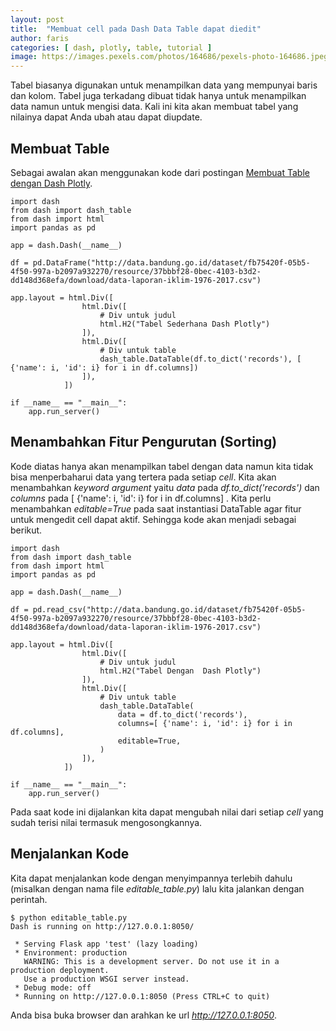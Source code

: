 ```yaml
---
layout: post
title:  "Membuat cell pada Dash Data Table dapat diedit"
author: faris
categories: [ dash, plotly, table, tutorial ]
image: https://images.pexels.com/photos/164686/pexels-photo-164686.jpeg
---
```

Tabel biasanya digunakan untuk menampilkan data yang mempunyai baris dan kolom. Tabel juga terkadang dibuat tidak hanya untuk menampilkan data namun untuk mengisi data. Kali ini kita akan membuat tabel yang nilainya dapat Anda ubah atau dapat diupdate.


## Membuat Table

Sebagai awalan akan menggunakan kode dari postingan [Membuat Table dengan Dash Plotly](https://farispriadi.github.io/dash-data-table/). 


```
import dash
from dash import dash_table
from dash import html
import pandas as pd

app = dash.Dash(__name__)

df = pd.DataFrame("http://data.bandung.go.id/dataset/fb75420f-05b5-4f50-997a-b2097a932270/resource/37bbbf28-0bec-4103-b3d2-dd148d368efa/download/data-laporan-iklim-1976-2017.csv")

app.layout = html.Div([
				html.Div([
					# Div untuk judul
					html.H2("Tabel Sederhana Dash Plotly")
				]),
				html.Div([
					# Div untuk table
					dash_table.DataTable(df.to_dict('records'), [ {'name': i, 'id': i} for i in df.columns])
				]),
			])

if __name__ == "__main__":
	app.run_server()

```

## Menambahkan Fitur Pengurutan (Sorting)

Kode diatas hanya akan menampilkan tabel dengan data namun kita tidak bisa menperbaharui data yang tertera pada setiap *cell*. Kita akan menambahkan *keyword argument* yaitu *data* pada *df.to_dict('records')* dan *columns* pada [ {'name': i, 'id': i} for i in df.columns] . Kita perlu menambahkan *editable=True* pada saat instantiasi DataTable agar fitur untuk mengedit cell dapat aktif. Sehingga kode akan menjadi sebagai berikut.

```
import dash
from dash import dash_table
from dash import html
import pandas as pd

app = dash.Dash(__name__)

df = pd.read_csv("http://data.bandung.go.id/dataset/fb75420f-05b5-4f50-997a-b2097a932270/resource/37bbbf28-0bec-4103-b3d2-dd148d368efa/download/data-laporan-iklim-1976-2017.csv")

app.layout = html.Div([
				html.Div([
					# Div untuk judul
					html.H2("Tabel Dengan  Dash Plotly")
				]),
				html.Div([
					# Div untuk table
					dash_table.DataTable(
						data = df.to_dict('records'), 
						columns=[ {'name': i, 'id': i} for i in df.columns],
						editable=True,
					)
				]),
			])

if __name__ == "__main__":
	app.run_server()

```
Pada saat kode ini dijalankan kita dapat mengubah nilai dari setiap *cell* yang sudah terisi nilai termasuk mengosongkannya. 


## Menjalankan Kode

Kita dapat menjalankan kode dengan menyimpannya terlebih dahulu (misalkan dengan nama file *editable_table.py*) lalu kita jalankan dengan perintah.

```
$ python editable_table.py
Dash is running on http://127.0.0.1:8050/

 * Serving Flask app 'test' (lazy loading)
 * Environment: production
   WARNING: This is a development server. Do not use it in a production deployment.
   Use a production WSGI server instead.
 * Debug mode: off
 * Running on http://127.0.0.1:8050 (Press CTRL+C to quit)
```


Anda bisa buka browser dan arahkan ke url *http://127.0.0.1:8050*.